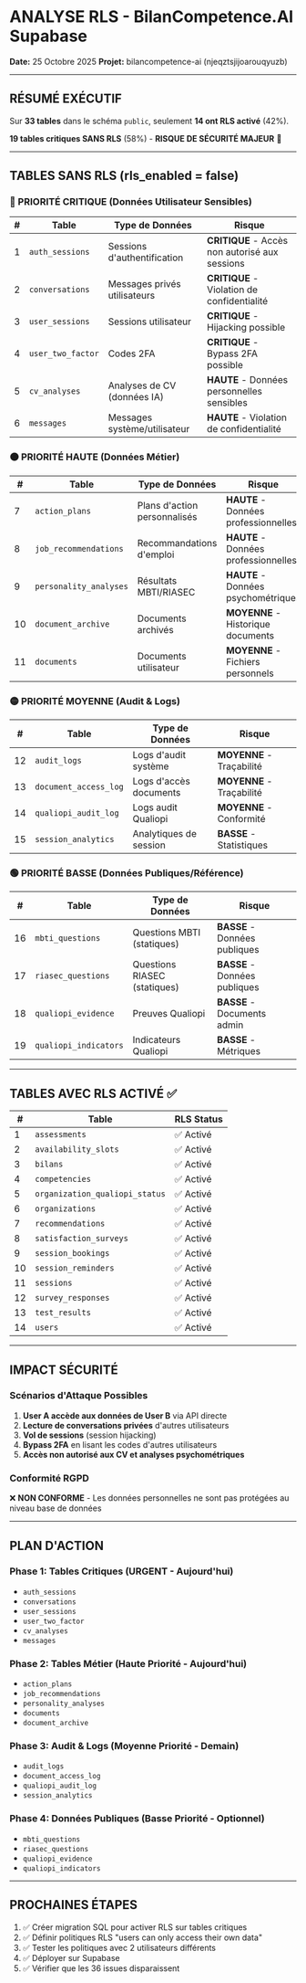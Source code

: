 # ANALYSE RLS - BilanCompetence.AI Supabase

**Date:** 25 Octobre 2025
**Projet:** bilancompetence-ai (njeqztsjijoarouqyuzb)

---

## RÉSUMÉ EXÉCUTIF

Sur **33 tables** dans le schéma `public`, seulement **14 ont RLS activé** (42%).

**19 tables critiques SANS RLS** (58%) - **RISQUE DE SÉCURITÉ MAJEUR** 🔴

---

## TABLES SANS RLS (rls_enabled = false)

### 🔴 PRIORITÉ CRITIQUE (Données Utilisateur Sensibles)

| # | Table | Type de Données | Risque |
|---|-------|-----------------|--------|
| 1 | `auth_sessions` | Sessions d'authentification | **CRITIQUE** - Accès non autorisé aux sessions |
| 2 | `conversations` | Messages privés utilisateurs | **CRITIQUE** - Violation de confidentialité |
| 3 | `user_sessions` | Sessions utilisateur | **CRITIQUE** - Hijacking possible |
| 4 | `user_two_factor` | Codes 2FA | **CRITIQUE** - Bypass 2FA possible |
| 5 | `cv_analyses` | Analyses de CV (données IA) | **HAUTE** - Données personnelles sensibles |
| 6 | `messages` | Messages système/utilisateur | **HAUTE** - Violation de confidentialité |

### 🟠 PRIORITÉ HAUTE (Données Métier)

| # | Table | Type de Données | Risque |
|---|-------|-----------------|--------|
| 7 | `action_plans` | Plans d'action personnalisés | **HAUTE** - Données professionnelles |
| 8 | `job_recommendations` | Recommandations d'emploi | **HAUTE** - Données professionnelles |
| 9 | `personality_analyses` | Résultats MBTI/RIASEC | **HAUTE** - Données psychométriques |
| 10 | `document_archive` | Documents archivés | **MOYENNE** - Historique documents |
| 11 | `documents` | Documents utilisateur | **MOYENNE** - Fichiers personnels |

### 🟡 PRIORITÉ MOYENNE (Audit & Logs)

| # | Table | Type de Données | Risque |
|---|-------|-----------------|--------|
| 12 | `audit_logs` | Logs d'audit système | **MOYENNE** - Traçabilité |
| 13 | `document_access_log` | Logs d'accès documents | **MOYENNE** - Traçabilité |
| 14 | `qualiopi_audit_log` | Logs audit Qualiopi | **MOYENNE** - Conformité |
| 15 | `session_analytics` | Analytiques de session | **BASSE** - Statistiques |

### 🟢 PRIORITÉ BASSE (Données Publiques/Référence)

| # | Table | Type de Données | Risque |
|---|-------|-----------------|--------|
| 16 | `mbti_questions` | Questions MBTI (statiques) | **BASSE** - Données publiques |
| 17 | `riasec_questions` | Questions RIASEC (statiques) | **BASSE** - Données publiques |
| 18 | `qualiopi_evidence` | Preuves Qualiopi | **BASSE** - Documents admin |
| 19 | `qualiopi_indicators` | Indicateurs Qualiopi | **BASSE** - Métriques |

---

## TABLES AVEC RLS ACTIVÉ ✅

| # | Table | RLS Status |
|---|-------|------------|
| 1 | `assessments` | ✅ Activé |
| 2 | `availability_slots` | ✅ Activé |
| 3 | `bilans` | ✅ Activé |
| 4 | `competencies` | ✅ Activé |
| 5 | `organization_qualiopi_status` | ✅ Activé |
| 6 | `organizations` | ✅ Activé |
| 7 | `recommendations` | ✅ Activé |
| 8 | `satisfaction_surveys` | ✅ Activé |
| 9 | `session_bookings` | ✅ Activé |
| 10 | `session_reminders` | ✅ Activé |
| 11 | `sessions` | ✅ Activé |
| 12 | `survey_responses` | ✅ Activé |
| 13 | `test_results` | ✅ Activé |
| 14 | `users` | ✅ Activé |

---

## IMPACT SÉCURITÉ

### Scénarios d'Attaque Possibles

1. **User A accède aux données de User B** via API directe
2. **Lecture de conversations privées** d'autres utilisateurs
3. **Vol de sessions** (session hijacking)
4. **Bypass 2FA** en lisant les codes d'autres utilisateurs
5. **Accès non autorisé aux CV et analyses psychométriques**

### Conformité RGPD

❌ **NON CONFORME** - Les données personnelles ne sont pas protégées au niveau base de données

---

## PLAN D'ACTION

### Phase 1: Tables Critiques (URGENT - Aujourd'hui)
- `auth_sessions`
- `conversations`
- `user_sessions`
- `user_two_factor`
- `cv_analyses`
- `messages`

### Phase 2: Tables Métier (Haute Priorité - Aujourd'hui)
- `action_plans`
- `job_recommendations`
- `personality_analyses`
- `documents`
- `document_archive`

### Phase 3: Audit & Logs (Moyenne Priorité - Demain)
- `audit_logs`
- `document_access_log`
- `qualiopi_audit_log`
- `session_analytics`

### Phase 4: Données Publiques (Basse Priorité - Optionnel)
- `mbti_questions`
- `riasec_questions`
- `qualiopi_evidence`
- `qualiopi_indicators`

---

## PROCHAINES ÉTAPES

1. ✅ Créer migration SQL pour activer RLS sur tables critiques
2. ✅ Définir politiques RLS "users can only access their own data"
3. ✅ Tester les politiques avec 2 utilisateurs différents
4. ✅ Déployer sur Supabase
5. ✅ Vérifier que les 36 issues disparaissent


